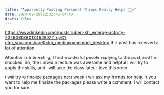 ```yaml
---
title: "Apparently Posting Personal Things Really Helps 🙇🏻‍♂️"
date: 2024-09-28T22:32:42+04:00
draft: false
---
```

https://www.linkedin.com/posts/ruben-kh_emerge-activity-7245069660134526977-riyC?utm_source=share&utm_medium=member_desktop this post has received a lot of attention.


Attention is interesting, I find wonderful people replying to the post, and I'm shocked. So, the LinkedIn lecture was awesome and helpful I will try to apply the skills, and I will take the class later. I love this order.

I will try to finalize packages next week I will ask my friends for help. If you want to help me finalize the packages please write a comment. I will contact you for sure.